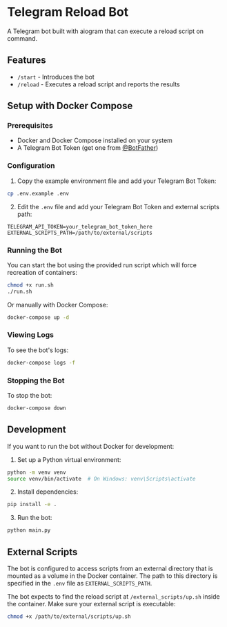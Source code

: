 # Telegram Reload Bot

A Telegram bot built with aiogram that can execute a reload script on command.

## Features

- `/start` - Introduces the bot
- `/reload` - Executes a reload script and reports the results

## Setup with Docker Compose

### Prerequisites

- Docker and Docker Compose installed on your system
- A Telegram Bot Token (get one from [@BotFather](https://t.me/BotFather))

### Configuration

1. Copy the example environment file and add your Telegram Bot Token:

```bash
cp .env.example .env
```

2. Edit the `.env` file and add your Telegram Bot Token and external scripts path:

```
TELEGRAM_API_TOKEN=your_telegram_bot_token_here
EXTERNAL_SCRIPTS_PATH=/path/to/external/scripts
```

### Running the Bot

You can start the bot using the provided run script which will force recreation of containers:

```bash
chmod +x run.sh
./run.sh
```

Or manually with Docker Compose:

```bash
docker-compose up -d
```

### Viewing Logs

To see the bot's logs:

```bash
docker-compose logs -f
```

### Stopping the Bot

To stop the bot:

```bash
docker-compose down
```

## Development

If you want to run the bot without Docker for development:

1. Set up a Python virtual environment:

```bash
python -m venv venv
source venv/bin/activate  # On Windows: venv\Scripts\activate
```

2. Install dependencies:

```bash
pip install -e .
```

3. Run the bot:

```bash
python main.py
```

## External Scripts

The bot is configured to access scripts from an external directory that is mounted as a volume in the Docker container. The path to this directory is specified in the `.env` file as `EXTERNAL_SCRIPTS_PATH`.

The bot expects to find the reload script at `/external_scripts/up.sh` inside the container. Make sure your external script is executable:

```bash
chmod +x /path/to/external/scripts/up.sh
```